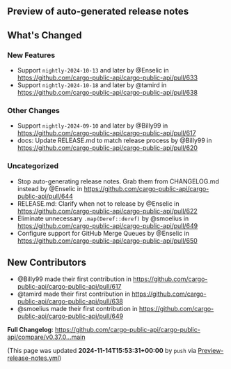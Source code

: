 ## Preview of auto-generated release notes
<!-- Release notes generated using configuration in .github/release.yml at main -->

## What's Changed
### New Features
* Support `nightly-2024-10-13` and later by @Enselic in https://github.com/cargo-public-api/cargo-public-api/pull/633
* Support `nightly-2024-10-18` and later by @tamird in https://github.com/cargo-public-api/cargo-public-api/pull/638
### Other Changes
* Support `nightly-2024-09-10` and later by @Billy99 in https://github.com/cargo-public-api/cargo-public-api/pull/617
* docs: Update RELEASE.md to match release process by @Billy99 in https://github.com/cargo-public-api/cargo-public-api/pull/620
### Uncategorized
* Stop auto-generating release notes. Grab them from CHANGELOG.md instead by @Enselic in https://github.com/cargo-public-api/cargo-public-api/pull/644
* RELEASE.md: Clarify when not to release by @Enselic in https://github.com/cargo-public-api/cargo-public-api/pull/622
* Eliminate unnecessary `.map(Deref::deref)` by @smoelius in https://github.com/cargo-public-api/cargo-public-api/pull/649
* Configure support for GitHub Merge Queues by @Enselic in https://github.com/cargo-public-api/cargo-public-api/pull/650

## New Contributors
* @Billy99 made their first contribution in https://github.com/cargo-public-api/cargo-public-api/pull/617
* @tamird made their first contribution in https://github.com/cargo-public-api/cargo-public-api/pull/638
* @smoelius made their first contribution in https://github.com/cargo-public-api/cargo-public-api/pull/649

**Full Changelog**: https://github.com/cargo-public-api/cargo-public-api/compare/v0.37.0...main


(This page was updated **2024-11-14T15:53:31+00:00** by `push` via [Preview-release-notes.yml](https://github.com/cargo-public-api/cargo-public-api/actions/runs/11840772525))
